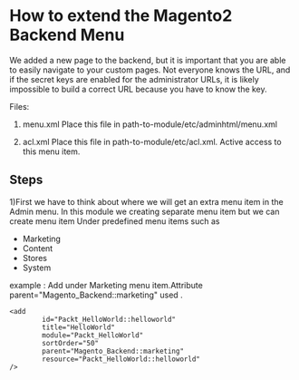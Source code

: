 # How to extend the Magento2 Backend Menu

We added a new page to the backend, but it is important that you are able to easily navigate to your custom pages. Not everyone knows the URL, and if the secret
keys are enabled for the administrator URLs, it is likely impossible to build a correct URL because you have to know the key.

Files: 
1)	menu.xml 
	Place this file in path-to-module/etc/adminhtml/menu.xml

2) acl.xml
	Place this file in path-to-module/etc/acl.xml. Active access to this menu item.

## Steps

1)First we have to think about where we will get an extra menu item in the Admin menu. In this module we creating separate menu item but we can create menu item Under predefined menu items such as

* Marketing
* Content
* Stores
* System

example : Add under Marketing menu item.Attribute parent="Magento_Backend::marketing"  used .

```
<add
		id="Packt_HelloWorld::helloworld"
		title="HelloWorld"
		module="Packt_HelloWorld"
		sortOrder="50"
		parent="Magento_Backend::marketing"
		resource="Packt_HelloWorld::helloworld"
/>
```




